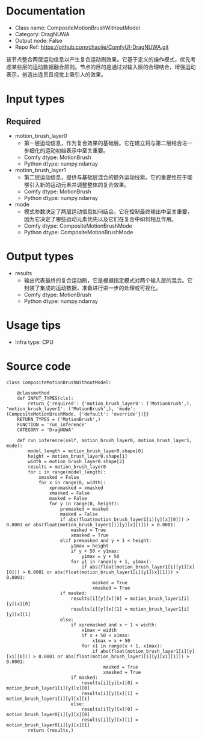 # Documentation
- Class name: CompositeMotionBrushWithoutModel
- Category: DragNUWA
- Output node: False
- Repo Ref: https://github.com/chaojie/ComfyUI-DragNUWA.git

该节点整合两层运动信息以产生复合运动刷效果。它基于定义的操作模式，优先考虑某些层的运动数据融合原则。节点的目的是通过对输入层的合理结合，增强运动表示，创造出连贯且视觉上吸引人的效果。

# Input types
## Required
- motion_brush_layer0
    - 第一层运动信息，作为复合效果的基础层。它在建立将与第二层结合进一步细化的运动初始表示中至关重要。
    - Comfy dtype: MotionBrush
    - Python dtype: numpy.ndarray
- motion_brush_layer1
    - 第二层运动信息，提供与基础层混合的额外运动线索。它的重要性在于能够引入新的运动元素并调整整体的复合效果。
    - Comfy dtype: MotionBrush
    - Python dtype: numpy.ndarray
- mode
    - 模式参数决定了两层运动信息如何结合。它在控制最终输出中至关重要，因为它决定了哪些运动元素优先以及它们在复合中如何相互作用。
    - Comfy dtype: CompositeMotionBrushMode
    - Python dtype: CompositeMotionBrushMode

# Output types
- results
    - 输出代表最终的复合运动刷，它是根据指定模式对两个输入层的混合。它封装了集成的运动数据，准备进行进一步的处理或可视化。
    - Comfy dtype: MotionBrush
    - Python dtype: numpy.ndarray

# Usage tips
- Infra type: CPU

# Source code
```
class CompositeMotionBrushWithoutModel:

    @classmethod
    def INPUT_TYPES(cls):
        return {'required': {'motion_brush_layer0': ('MotionBrush',), 'motion_brush_layer1': ('MotionBrush',), 'mode': (CompositeMotionBrushMode, {'default': 'override'})}}
    RETURN_TYPES = ('MotionBrush',)
    FUNCTION = 'run_inference'
    CATEGORY = 'DragNUWA'

    def run_inference(self, motion_brush_layer0, motion_brush_layer1, mode):
        model_length = motion_brush_layer0.shape[0]
        height = motion_brush_layer0.shape[1]
        width = motion_brush_layer0.shape[2]
        results = motion_brush_layer0
        for i in range(model_length):
            xmasked = False
            for x in range(0, width):
                xpremasked = xmasked
                xmasked = False
                masked = False
                for y in range(0, height):
                    premasked = masked
                    masked = False
                    if abs(float(motion_brush_layer1[i][y][x][0])) > 0.0001 or abs(float(motion_brush_layer1[i][y][x][1])) > 0.0001:
                        masked = True
                        xmasked = True
                    elif premasked and y + 1 < height:
                        y1max = height
                        if y + 50 < y1max:
                            y1max = y + 50
                        for y1 in range(y + 1, y1max):
                            if abs(float(motion_brush_layer1[i][y1][x][0])) > 0.0001 or abs(float(motion_brush_layer1[i][y1][x][1])) > 0.0001:
                                masked = True
                                xmasked = True
                    if masked:
                        results[i][y][x][0] = motion_brush_layer1[i][y][x][0]
                        results[i][y][x][1] = motion_brush_layer1[i][y][x][1]
                    else:
                        if xpremasked and x + 1 < width:
                            x1max = width
                            if x + 50 < x1max:
                                x1max = x + 50
                            for x1 in range(x + 1, x1max):
                                if abs(float(motion_brush_layer1[i][y][x1][0])) > 0.0001 or abs(float(motion_brush_layer1[i][y][x1][1])) > 0.0001:
                                    masked = True
                                    xmasked = True
                        if masked:
                            results[i][y][x][0] = motion_brush_layer1[i][y][x][0]
                            results[i][y][x][1] = motion_brush_layer1[i][y][x][1]
                        else:
                            results[i][y][x][0] = motion_brush_layer0[i][y][x][0]
                            results[i][y][x][1] = motion_brush_layer0[i][y][x][1]
        return (results,)
```